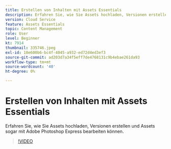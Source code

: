 ```yaml
---
title: Erstellen von Inhalten mit Assets Essentials
description: Erfahren Sie, wie Sie Assets hochladen, Versionen erstellen und Assets sogar mit Adobe Photoshop Express bearbeiten können.
version: Cloud Service
feature: Assets Essentials
topic: Content Management
role: User
level: Beginner
kt: 7914
thumbnail: 335746.jpeg
exl-id: 18e600b6-bc4f-4045-a932-ed72d4ed3ef3
source-git-commit: ad203d7a34f5eff7de4768131c9b4ebae261da93
workflow-type: tm+mt
source-wordcount: '40'
ht-degree: 0%

---
```


# Erstellen von Inhalten mit Assets Essentials

Erfahren Sie, wie Sie Assets hochladen, Versionen erstellen und Assets sogar mit Adobe Photoshop Express bearbeiten können.

>[!VIDEO](https://video.tv.adobe.com/v/335746/?quality=9&learn=on)
